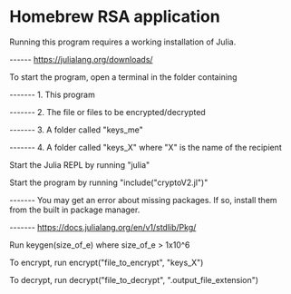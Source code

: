 # Homebrew RSA application

Running this program requires a working installation of Julia.


------ https://julialang.org/downloads/

To start the program, open a terminal in the folder containing

------- 1. This program

------- 2. The file or files to be encrypted/decrypted

------- 3. A folder called "keys_me"

------- 4. A folder called "keys_X" where "X" is the name of the recipient

Start the Julia REPL by running "julia"

Start the program by running "include("cryptoV2.jl")" 

------- You may get an error about missing packages.  If so, install them from the built in package manager.

------- https://docs.julialang.org/en/v1/stdlib/Pkg/

Run keygen(size_of_e) where size_of_e > 1x10^6

To encrypt, run encrypt("file_to_encrypt", "keys_X")
 
To decrypt, run decrypt("file_to_decrypt", ".output_file_extension")
